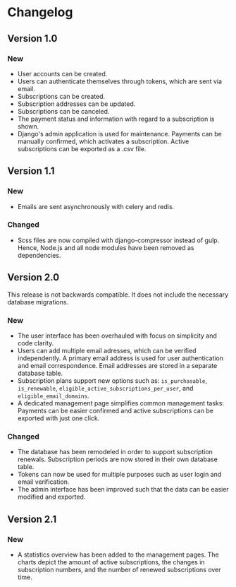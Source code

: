# Changelog

## Version 1.0

### New

- User accounts can be created.
- Users can authenticate themselves through tokens, which are sent via email.
- Subscriptions can be created.
- Subscription addresses can be updated.
- Subscriptions can be canceled.
- The payment status and information with regard to a subscription is shown.
- Django's admin application is used for maintenance. Payments can be manually confirmed, which activates a subscription. Active subscriptions can be exported as a .csv file. 


## Version 1.1

### New

- Emails are sent asynchronously with celery and redis.

### Changed

- Scss files are now compiled with django-compressor instead of gulp. Hence, Node.js and all node modules have been removed as dependencies.


## Version 2.0

This release is not backwards compatible. It does not include the necessary database migrations.

### New

- The user interface has been overhauled with focus on simplicity and code clarity.
- Users can add multiple email adresses, which can be verified independently. A primary email address is used for user authentication and email correspondence. Email addresses are stored in a separate database table.
- Subscription plans support new options such as: `is_purchasable`, `is_renewable`, `eligible_active_subscriptions_per_user`, and `eligible_email_domains`.
- A dedicated management page simplifies common management tasks: Payments can be easier confirmed and active subscriptions can be exported with just one click.

### Changed

- The database has been remodeled in order to support subscription renewals. Subscription periods are now stored in their own database table.
- Tokens can now be used for multiple purposes such as user login and email verification.
- The admin interface has been improved such that the data can be easier modified and exported.

## Version 2.1

### New

- A statistics overview has been added to the management pages. The charts depict the amount of active subscriptions, the changes in subscription numbers, and the number of renewed subscriptions over time.
